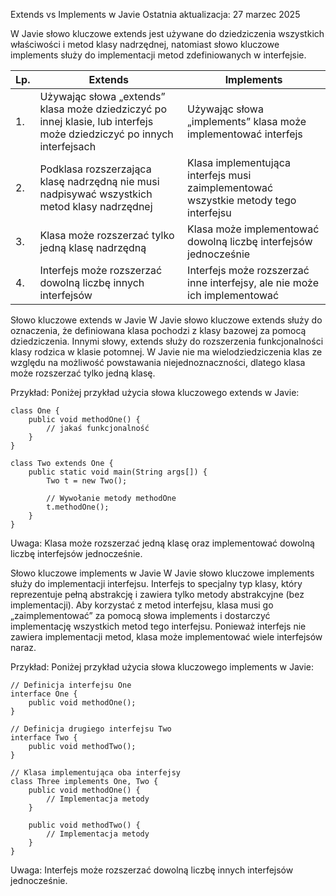 Extends vs Implements w Javie
Ostatnia aktualizacja: 27 marzec 2025

W Javie słowo kluczowe extends jest używane do dziedziczenia wszystkich właściwości i metod klasy nadrzędnej, natomiast słowo kluczowe implements służy do implementacji metod zdefiniowanych w interfejsie.

| Lp. | Extends                                                                                                                | Implements                                                                           |
| --- | ---------------------------------------------------------------------------------------------------------------------- | ------------------------------------------------------------------------------------ |
| 1.  | Używając słowa „extends” klasa może dziedziczyć po innej klasie, lub interfejs może dziedziczyć po innych interfejsach | Używając słowa „implements” klasa może implementować interfejs                       |
| 2.  | Podklasa rozszerzająca klasę nadrzędną nie musi nadpisywać wszystkich metod klasy nadrzędnej                           | Klasa implementująca interfejs musi zaimplementować wszystkie metody tego interfejsu |
| 3.  | Klasa może rozszerzać tylko jedną klasę nadrzędną                                                                      | Klasa może implementować dowolną liczbę interfejsów jednocześnie                     |
| 4.  | Interfejs może rozszerzać dowolną liczbę innych interfejsów                                                            | Interfejs może rozszerzać inne interfejsy, ale nie może ich implementować            |


Słowo kluczowe extends w Javie
W Javie słowo kluczowe extends służy do oznaczenia, że definiowana klasa pochodzi z klasy bazowej za pomocą dziedziczenia. Innymi słowy, extends służy do rozszerzenia funkcjonalności klasy rodzica w klasie potomnej. W Javie nie ma wielodziedziczenia klas ze względu na możliwość powstawania niejednoznaczności, dlatego klasa może rozszerzać tylko jedną klasę.

Przykład: Poniżej przykład użycia słowa kluczowego extends w Javie:
```
class One {
    public void methodOne() {
        // jakaś funkcjonalność
    }
}

class Two extends One {
    public static void main(String args[]) {
        Two t = new Two();

        // Wywołanie metody methodOne
        t.methodOne();
    }
}
```
Uwaga: Klasa może rozszerzać jedną klasę oraz implementować dowolną liczbę interfejsów jednocześnie.

Słowo kluczowe implements w Javie
W Javie słowo kluczowe implements służy do implementacji interfejsu. Interfejs to specjalny typ klasy, który reprezentuje pełną abstrakcję i zawiera tylko metody abstrakcyjne (bez implementacji). Aby korzystać z metod interfejsu, klasa musi go „zaimplementować” za pomocą słowa implements i dostarczyć implementację wszystkich metod tego interfejsu. Ponieważ interfejs nie zawiera implementacji metod, klasa może implementować wiele interfejsów naraz.

Przykład: Poniżej przykład użycia słowa kluczowego implements w Javie:
```
// Definicja interfejsu One
interface One {
    public void methodOne();
}

// Definicja drugiego interfejsu Two
interface Two {
    public void methodTwo();
}

// Klasa implementująca oba interfejsy
class Three implements One, Two {
    public void methodOne() {
        // Implementacja metody
    }

    public void methodTwo() {
        // Implementacja metody
    }
}
```
Uwaga: Interfejs może rozszerzać dowolną liczbę innych interfejsów jednocześnie.
